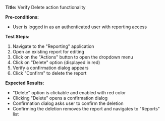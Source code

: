 **Title:** Verify Delete action functionality

**Pre-conditions:**
* User is logged in as an authenticated user with reporting access

**Test Steps:**
1. Navigate to the "Reporting" application
2. Open an existing report for editing
3. Click on the "Actions" button to open the dropdown menu
4. Click on "Delete" option (displayed in red)
5. Verify a confirmation dialog appears
6. Click "Confirm" to delete the report

**Expected Results:**
* "Delete" option is clickable and enabled with red color
* Clicking "Delete" opens a confirmation dialog
* Confirmation dialog asks user to confirm the deletion
* Confirming the deletion removes the report and navigates to "Reports" list